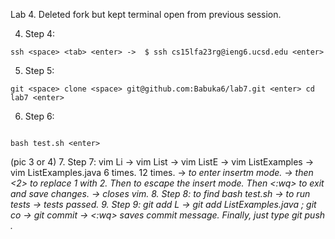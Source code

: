 Lab 4. Deleted fork but kept terminal open from previous session. 

4. Step 4: 
 ```
ssh <space> <tab> <enter> ->  $ ssh cs15lfa23rg@ieng6.ucsd.edu <enter>
```
5. Step 5: 
```
git <space> clone <space> git@github.com:Babuka6/lab7.git <enter> cd lab7 <enter>
 ```
6. Step 6:
```

bash test.sh <enter>
``` 
(pic 3 or 4)
7. Step 7:
vim Li <tab> -> vim List -> vim ListE <tab> -> vim ListExamples -> vim ListExamples.java <enter> 
<k> 6 times. <l> 12 times. -> <i> to enter insertm mode. -> <backspace> then <2> to replace 1 with 2. Then <esc> to escape the insert mode. Then <:wq> to exit and save changes. -> closes vim.
8. Step 8: <up><up> to find bash test.sh -> <enter> to run tests -> tests passed.
9. Step 9: git add L <tab> -> git add ListExamples.java <enter>; git co <tab> -> git commit <enter> -> <esq> <:wq> saves commit message. Finally, just type git push <enter>. 




